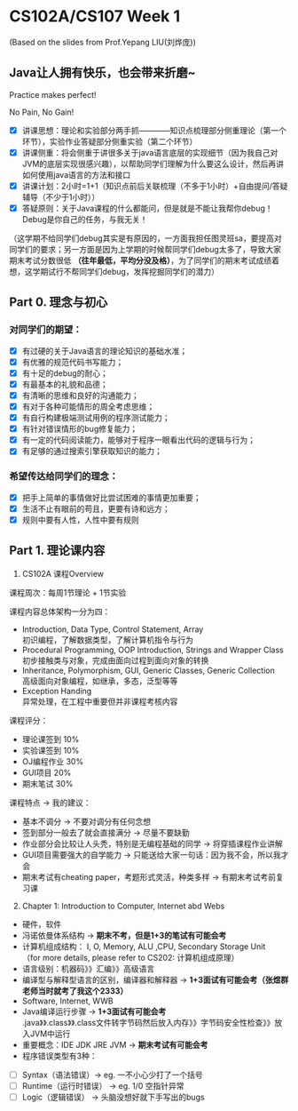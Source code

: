 # CS102A/CS107 Week 1
(Based on the slides from Prof.Yepang LIU(刘烨庞))        

## Java让人拥有快乐，也会带来折磨~

Practice makes perfect!      

No Pain, No Gain!

- [X] 讲课思想：理论和实验部分两手抓————知识点梳理部分侧重理论（第一个环节），实验作业答疑部分侧重实验（第二个环节）
- [X] 讲课侧重：将会侧重于讲很多关于java语言底层的实现细节（因为我自己对JVM的底层实现很感兴趣），以帮助同学们理解为什么要这么设计，然后再讲如何使用java语言的方法和接口
- [X] 讲课计划：2小时=1+1（知识点前后关联梳理（不多于1小时）+自由提问/答疑辅导（不少于1小时））
- [X] 答疑原则：关于Java课程的什么都能问，但是就是不能让我帮你debug！Debug是你自己的任务，与我无关！

（这学期不给同学们debug其实是有原因的，一方面我担任图灵班sa，要提高对同学们的要求；另一方面是因为上学期的时候帮同学们debug太多了，导致大家期末考试分数很低 **（往年最低，平均分没及格）**，为了同学们的期末考试成绩着想，这学期试行不帮同学们debug，发挥挖掘同学们的潜力）

## Part 0. 理念与初心
### 对同学们的期望：
- [X] 有过硬的关于Java语言的理论知识的基础水准；
- [X] 有优雅的规范代码书写能力；
- [X] 有十足的debug的耐心；
- [X] 有最基本的礼貌和品德；
- [X] 有清晰的思维和良好的沟通能力；
- [X] 有对于各种可能情形的周全考虑思维；
- [X] 有自行构建极端测试用例的程序测试能力；
- [X] 有针对错误情形的bug修复能力；
- [X] 有一定的代码阅读能力，能够对于程序一眼看出代码的逻辑与行为；
- [X] 有足够的通过搜索引擎获取知识的能力；

### 希望传达给同学们的理念：
- [X] 把手上简单的事情做好比尝试困难的事情更加重要；
- [X] 生活不止有眼前的苟且，更要有诗和远方；
- [X] 规则中要有人性，人性中要有规则

## Part 1. 理论课内容

1. CS102A 课程Overview

课程周次：每周1节理论 + 1节实验      

课程内容总体架构一分为四：     

- Introduction, Data Type, Control Statement, Array     
初识编程，了解数据类型，了解计算机指令与行为   
- Procedural Programming, OOP Introduction, Strings and Wrapper Class      
初步接触类与对象，完成由面向过程到面向对象的转换     
- Inheritance, Polymorphism, GUI, Generic Classes, Generic Collection      
高级面向对象编程，如继承，多态，泛型等等       
- Exception Handing      
异常处理，在工程中重要但并非课程考核内容

课程评分：

- 理论课签到 10%     
- 实验课签到 10%      
- OJ编程作业 30%      
- GUI项目 20%
- 期末笔试 30%     

课程特点 -> 我的建议：    
- 基本不调分 -> 不要对调分有任何念想       
- 签到部分一般去了就会直接满分 -> 尽量不要缺勤
- 作业部分会比较让人头秃，特别是无编程基础的同学 -> 将穿插课程作业讲解
- GUI项目需要强大的自学能力 -> 只能送给大家一句话：因为我不会，所以我才会
- 期末考试有cheating paper，考题形式灵活，种类多样 -> 有期末考试考前复习课

2. Chapter 1: Introduction to Computer, Internet abd Webs

- 硬件，软件
- 冯诺依曼体系结构 -> **期末不考，但是1+3的笔试有可能会考**
- 计算机组成结构： I, O, Memory, ALU ,CPU, Secondary Storage Unit     
（for more details, please refer to CS202: 计算机组成原理）
- 语言级别：机器码》》汇编》》高级语言
- 编译型与解释型语言的区别，编译器和解释器 -> **1+3面试有可能会考（张煜群老师当时就考了我这个2333）**
- Software, Internet, WWB
- Java编译运行步骤 -> **1+3面试有可能会考**     
.java》》.class》》.class文件转字节码然后放入内存》》字节码安全性检查》》放入JVM中运行
- 重要概念：IDE JDK JRE JVM -> **期末考试有可能会考**
- 程序错误类型有3种：     
- [ ] Syntax（语法错误）-> eg. 一不小心少打了一个括号
- [ ] Runtime（运行时错误） -> eg. 1/0 空指针异常
- [ ] Logic（逻辑错误） -> 头脑没想好就下手写出的bugs
